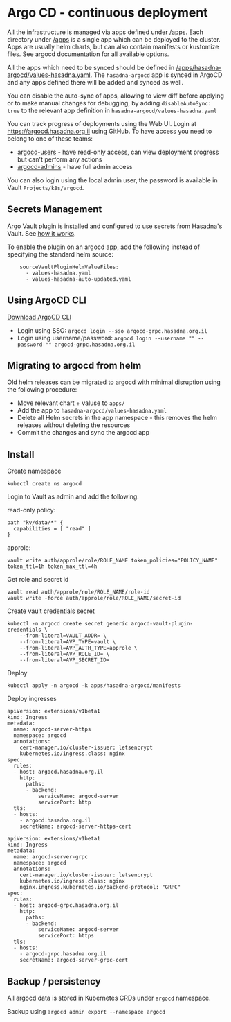 # Argo CD - continuous deployment

All the infrastructure is managed via apps defined under [/apps](/apps).
Each directory under [/apps](/apps) is a single app which can be deployed to the cluster.
Apps are usually helm charts, but can also contain manifests or kustomize files.
See argocd documentation for all available options.

All the apps which need to be synced should be defined in [/apps/hasadna-argocd/values-hasadna.yaml](/apps/hasadna-argocd/values-hasadna.yaml).
The `hasadna-argocd` app is synced in ArgoCD and any apps defined there will be added and synced as well.

You can disable the auto-sync of apps, allowing to view diff before applying or 
to make manual changes for debugging, by adding `disableAutoSync: true` to the 
relevant app definition in `hasadna-argocd/values-hasadna.yaml`

You can track progress of deployments using the Web UI.
Login at https://argocd.hasadna.org.il using GitHub.
To have access you need to belong to one of these teams:
* [argocd-users](https://github.com/orgs/hasadna/teams/argocd-users) - have read-only access, can view deployment progress but can't perform any actions 
* [argocd-admins](https://github.com/orgs/hasadna/teams/argocd-admins) - have full admin access

You can also login using the local admin user, the password is available in Vault `Projects/k8s/argocd`.

## Secrets Management

Argo Vault plugin is installed and configured to use secrets from Hasadna's Vault.
See [how it works](https://argocd-vault-plugin.readthedocs.io/en/stable/howitworks/).

To enable the plugin on an argocd app, add the following instead of specifying the standard helm source:

```
    sourceVaultPluginHelmValueFiles:
      - values-hasadna.yaml
      - values-hasadna-auto-updated.yaml
```

## Using ArgoCD CLI

[Download ArgoCD CLI](https://argo-cd.readthedocs.io/en/stable/getting_started/#2-download-argo-cd-cli)

* Login using SSO: `argocd login --sso argocd-grpc.hasadna.org.il`
* Login using username/password: `argocd login --username "" --password "" argocd-grpc.hasadna.org.il`

## Migrating to argocd from helm

Old helm releases can be migrated to argocd with minimal disruption using the following procedure:

* Move relevant chart + valuse to `apps/`
* Add the app to `hasadna-argocd/values-hasadna.yaml`
* Delete all Helm secrets in the app namespace - this removes the helm releases without deleting the resources
* Commit the changes and sync the argocd app

## Install

Create namespace

```
kubectl create ns argocd
```

Login to Vault as admin and add the following:

read-only policy:

```
path "kv/data/*" {
  capabilities = [ "read" ]
}
```

approle:

```
vault write auth/approle/role/ROLE_NAME token_policies="POLICY_NAME" token_ttl=1h token_max_ttl=4h
```

Get role and secret id

```
vault read auth/approle/role/ROLE_NAME/role-id
vault write -force auth/approle/role/ROLE_NAME/secret-id
``` 

Create vault credentials secret

```
kubectl -n argocd create secret generic argocd-vault-plugin-credentials \
    --from-literal=VAULT_ADDR= \
    --from-literal=AVP_TYPE=vault \
    --from-literal=AVP_AUTH_TYPE=approle \
    --from-literal=AVP_ROLE_ID= \
    --from-literal=AVP_SECRET_ID=
```

Deploy

```
kubectl apply -n argocd -k apps/hasadna-argocd/manifests
```

Deploy ingresses

```
apiVersion: extensions/v1beta1
kind: Ingress
metadata:
  name: argocd-server-https
  namespace: argocd
  annotations:
    cert-manager.io/cluster-issuer: letsencrypt
    kubernetes.io/ingress.class: nginx
spec:
  rules:
  - host: argocd.hasadna.org.il
    http:
      paths:
      - backend:
          serviceName: argocd-server
          servicePort: http
  tls:
  - hosts:
    - argocd.hasadna.org.il
    secretName: argocd-server-https-cert
```

```
apiVersion: extensions/v1beta1
kind: Ingress
metadata:
  name: argocd-server-grpc
  namespace: argocd
  annotations:
    cert-manager.io/cluster-issuer: letsencrypt
    kubernetes.io/ingress.class: nginx
    nginx.ingress.kubernetes.io/backend-protocol: "GRPC"
spec:
  rules:
  - host: argocd-grpc.hasadna.org.il
    http:
      paths:
      - backend:
          serviceName: argocd-server
          servicePort: https
  tls:
  - hosts:
    - argocd-grpc.hasadna.org.il
    secretName: argocd-server-grpc-cert
```

## Backup / persistency

All argocd data is stored in Kubernetes CRDs under `argocd` namespace.

Backup using `argocd admin export --namespace argocd`
